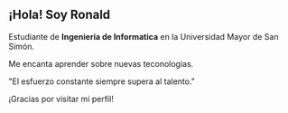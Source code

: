 ## ¡Hola!  Soy Ronald

Estudiante de **Ingeniería de Informatica** en la Universidad Mayor de San Simón.

Me encanta aprender sobre nuevas teconologias.

"El esfuerzo constante siempre supera al talento."

¡Gracias por visitar mi perfil! 
